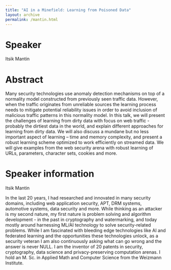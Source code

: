 ```yaml
---
title: "AI in a Minefield: Learning from Poisoned Data"
layout: archive
permalink: /mantin.html
---
```


# Speaker

Itsik Mantin

# Abstract

Many security technologies use anomaly detection mechanisms on top of a normality model constructed from previously seen traffic data. However, when the traffic originates from unreliable sources the learning process needs to mitigate potential reliability issues in order to avoid inclusion of malicious traffic patterns in this normality model. In this talk, we will present the challenges of learning from dirty data with focus on web traffic - probably the dirtiest data in the world, and explain different approaches for learning from dirty data. We will also discuss a mundane but no less important aspect of learning – time and memory complexity, and present a robust learning scheme optimized to work efficiently on streamed data. We will give examples from the web security arena with robust learning of URLs, parameters, character sets, cookies and more.

# Speaker information

Itsik Mantin

In the last 20 years, I had researched and innovated in many security domains, including web application security, APT, DRM systems, automotive systems, data security and more. While thinking as an attacker is my second nature, my first nature is problem solving and algorithm development - in the past in cryptography and watermarking, and today mostly around harnessing ML/AI technology to solve security-related problems. While I am fascinated with bleeding edge technologies like AI and federated learning and the opportunities these technologies unlock, as a security veteran I am also continuously asking what can go wrong and the answer is never NULL. I am the inventor of 20 patents in security, cryptography, data science and privacy-preserving computation arenas. I hold an M. Sc. in Applied Math and Computer Science from the Weizmann Institute.
